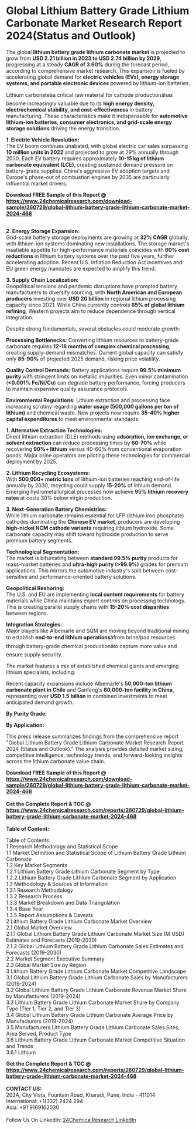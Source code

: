 <h1>Global Lithium Battery Grade Lithium Carbonate Market Research Report 2024(Status and Outlook)</h1><p>The global <strong>lithium battery grade lithium carbonate market</strong> is projected to grow from <strong>USD 2.21 billion in 2023 to USD 2.74 billion by 2029</strong>, progressing at a steady <strong>CAGR of 3.60%</strong> during the forecast period, according to comprehensive market research. This expansion is fueled by accelerating global demand for <strong>electric vehicles (EVs), energy storage systems, and portable electronic devices</strong> powered by lithium-ion batteries.</p><p>Lithium carbonateâa critical raw material for cathode productionâhas become increasingly valuable due to its <strong>high energy density, electrochemical stability, and cost-effectiveness</strong> in battery manufacturing. These characteristics make it indispensable for <strong>automotive lithium-ion batteries, consumer electronics, and grid-scale energy storage solutions</strong> driving the energy transition.</p><p><strong>1. Electric Vehicle Revolution:</strong><br>
The EV boom continues unabated, with global electric car sales surpassing <strong>10 million units in 2022</strong> and projected to grow at 29% annually through 2030. Each EV battery requires approximately <strong>10-15 kg of lithium carbonate equivalent (LCE)</strong>, creating sustained demand pressure on battery-grade supplies. China's aggressive EV adoption targets and Europe's phase-out of combustion engines by 2035 are particularly influential market drivers.</p><div><b>Download FREE Sample of this Report @ 
            <a href="https://www.24chemicalresearch.com/download-sample/260729/global-lithium-battery-grade-lithium-carbonate-market-2024-468">
            https://www.24chemicalresearch.com/download-sample/260729/global-lithium-battery-grade-lithium-carbonate-market-2024-468</a></b></div><br><p><strong>2. Energy Storage Expansion:</strong><br>
Grid-scale battery storage deployments are growing at <strong>32% CAGR</strong> globally, with lithium-ion systems dominating new installations. The storage market's insatiable appetite for high-performance materials coincides with <strong>60% cost reductions</strong> in lithium battery systems over the past five years, further accelerating adoption. Recent U.S. Inflation Reduction Act incentives and EU green energy mandates are expected to amplify this trend.</p><p><strong>3. Supply Chain Localization:</strong><br>
Geopolitical tensions and pandemic disruptions have prompted battery manufacturers to diversify sourcing, with <strong>North American and European producers</strong> investing over <strong>USD 20 billion</strong> in regional lithium processing capacity since 2021. While China currently controls <strong>65% of global lithium refining</strong>, Western projects aim to reduce dependence through vertical integration.</p><p>Despite strong fundamentals, several obstacles could moderate growth:</p><p><strong>Processing Bottlenecks:</strong> Converting lithium resources to battery-grade carbonate requires <strong>12-18 months of complex chemical processing</strong>, creating supply-demand mismatches. Current global capacity can satisfy only <strong>85-90%</strong> of projected 2025 demand, risking price volatility.</p><p><strong>Quality Control Demands:</strong> Battery applications require <strong>99.5% minimum purity</strong> with stringent limits on metallic impurities. Even minor contamination (<strong>&lt;0.001% Fe/Ni/Cu</strong>) can degrade battery performance, forcing producers to maintain expensive quality assurance protocols.</p><p><strong>Environmental Regulations:</strong> Lithium extraction and processing face increasing scrutiny regarding <strong>water usage (500,000 gallons per ton of lithium)</strong> and chemical waste. New projects now require <strong>35-40% higher capital expenditures</strong> to meet environmental standards.</p><p><strong>1. Alternative Extraction Technologies:</strong><br>
Direct lithium extraction (DLE) methods using <strong>adsorption, ion exchange, or solvent extraction</strong> can reduce processing times by <strong>60-70%</strong> while recovering <strong>90%+ lithium</strong> versus 40-60% from conventional evaporation ponds. Major brine operators are piloting these technologies for commercial deployment by 2025.</p><p><strong>2. Lithium Recycling Ecosystems:</strong><br>
With <strong>500,000+ metric tons</strong> of lithium-ion batteries reaching end-of-life annually by 2030, recycling could supply <strong>15-20%</strong> of lithium demand. Emerging hydrometallurgical processes now achieve <strong>95% lithium recovery rates</strong> at costs 30% below virgin production.</p><p><strong>3. Next-Generation Battery Chemistries:</strong><br>
While lithium carbonate remains essential for LFP (lithium iron phosphate) cathodes dominating the <strong>Chinese EV market</strong>, producers are developing <strong>high-nickel NCM cathode variants</strong> requiring lithium hydroxide. Some carbonate capacity may shift toward hydroxide production to serve premium battery segments.</p><p><strong>Technological Segmentation:</strong><br>
	The market is bifurcating between <strong>standard 99.5% purity</strong> products for mass-market batteries and <strong>ultra-high purity (&gt;99.9%)</strong> grades for premium applications. This mirrors the automotive industry's split between cost-sensitive and performance-oriented battery solutions.</p><p><strong>Geopolitical Reshoring:</strong><br>
	The U.S. and EU are implementing <strong>local content requirements</strong> for battery materials while China maintains export controls on processing technology. This is creating parallel supply chains with <strong>15-20% cost disparities</strong> between regions.</p><p><strong>Integration Strategies:</strong><br>
	Major players like Albemarle and SQM are moving beyond traditional mining to establish <strong>end-to-end lithium operations</strong>âfrom brine/pod resources through battery-grade chemical productionâto capture more value and ensure supply security.</p><p>The market features a mix of established chemical giants and emerging lithium specialists, including:</p><p>Recent capacity expansions include Albemarle's <strong>50,000-ton lithium carbonate plant in Chile</strong> and Ganfeng's <strong>60,000-ton facility in China</strong>, representing over <strong>USD 1.5 billion</strong> in combined investments to meet anticipated demand growth.</p><p><strong>By Purity Grade:</strong></p><p><strong>By Application:</strong></p><p>This press release summarizes findings from the comprehensive report "Global Lithium Battery Grade Lithium Carbonate Market Research Report 2024 (Status and Outlook)." The analysis provides detailed market sizing, competitive intelligence, technology trends, and forward-looking insights across the lithium carbonate value chain.</p><div><b>Download FREE Sample of this Report @ 
            <a href="https://www.24chemicalresearch.com/download-sample/260729/global-lithium-battery-grade-lithium-carbonate-market-2024-468">
            https://www.24chemicalresearch.com/download-sample/260729/global-lithium-battery-grade-lithium-carbonate-market-2024-468</a></b></div><br><div><b>Get the Complete Report & TOC @ 
            <a href="https://www.24chemicalresearch.com/reports/260729/global-lithium-battery-grade-lithium-carbonate-market-2024-468">
            https://www.24chemicalresearch.com/reports/260729/global-lithium-battery-grade-lithium-carbonate-market-2024-468</a></b></div><br>
            <b>Table of Content:</b><p>Table of Contents<br />
1 Research Methodology and Statistical Scope<br />
1.1 Market Definition and Statistical Scope of Lithium Battery Grade Lithium Carbonate<br />
1.2 Key Market Segments<br />
1.2.1 Lithium Battery Grade Lithium Carbonate Segment by Type<br />
1.2.2 Lithium Battery Grade Lithium Carbonate Segment by Application<br />
1.3 Methodology & Sources of Information<br />
1.3.1 Research Methodology<br />
1.3.2 Research Process<br />
1.3.3 Market Breakdown and Data Triangulation<br />
1.3.4 Base Year<br />
1.3.5 Report Assumptions & Caveats<br />
2 Lithium Battery Grade Lithium Carbonate Market Overview<br />
2.1 Global Market Overview<br />
2.1.1 Global Lithium Battery Grade Lithium Carbonate Market Size (M USD) Estimates and Forecasts (2019-2030)<br />
2.1.2 Global Lithium Battery Grade Lithium Carbonate Sales Estimates and Forecasts (2019-2030)<br />
2.2 Market Segment Executive Summary<br />
2.3 Global Market Size by Region<br />
3 Lithium Battery Grade Lithium Carbonate Market Competitive Landscape<br />
3.1 Global Lithium Battery Grade Lithium Carbonate Sales by Manufacturers (2019-2024)<br />
3.2 Global Lithium Battery Grade Lithium Carbonate Revenue Market Share by Manufacturers (2019-2024)<br />
3.3 Lithium Battery Grade Lithium Carbonate Market Share by Company Type (Tier 1, Tier 2, and Tier 3)<br />
3.4 Global Lithium Battery Grade Lithium Carbonate Average Price by Manufacturers (2019-2024)<br />
3.5 Manufacturers Lithium Battery Grade Lithium Carbonate Sales Sites, Area Served, Product Type<br />
3.6 Lithium Battery Grade Lithium Carbonate Market Competitive Situation and Trends<br />
3.6.1 Lithium</p><div><b>Get the Complete Report & TOC @ 
            <a href="https://www.24chemicalresearch.com/reports/260729/global-lithium-battery-grade-lithium-carbonate-market-2024-468">
            https://www.24chemicalresearch.com/reports/260729/global-lithium-battery-grade-lithium-carbonate-market-2024-468</a></b></div><br><b>CONTACT US:</b><br>
            203A, City Vista, Fountain Road, Kharadi, Pune, India - 411014<br>
            International: +1(332) 2424 294<br>
            Asia: +91 9169162030 <br><br>
            Follow Us On LinkedIn: <a href="https://www.linkedin.com/company/24chemicalresearch/">24ChemicalResearch LinkedIn</a>